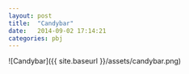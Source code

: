 ```yaml
---
layout: post
title:  "Candybar"
date:   2014-09-02 17:14:21
categories: pbj
---
```


![Candybar]({{ site.baseurl }}/assets/candybar.png)
